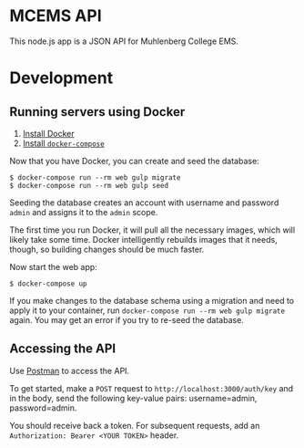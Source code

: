 MCEMS API
=========

This node.js app is a JSON API for Muhlenberg College EMS.

Development
===========

Running servers using Docker
------------

1. [Install Docker](https://docs.docker.com/engine/installation/)
2. [Install `docker-compose`](https://docs.docker.com/compose/)

Now that you have Docker, you can create and seed the database:

```
$ docker-compose run --rm web gulp migrate
$ docker-compose run --rm web gulp seed
```

Seeding the database creates an account with username and password `admin` and assigns it to the `admin` scope.

The first time you run Docker, it will pull all the necessary images, which will likely take some time. Docker intelligently rebuilds images that it needs, though, so building changes should be much faster.

Now start the web app:

```
$ docker-compose up
```

If you make changes to the database schema using a migration and need to apply it to your container, run `docker-compose run --rm web gulp migrate` again. You may get an error if you try to re-seed the database.

Accessing the API
-----------------

Use [Postman](https://chrome.google.com/webstore/detail/postman/fhbjgbiflinjbdggehcddcbncdddomop) to access the API.

To get started, make a `POST` request to `http://localhost:3000/auth/key` and in the body, send the following key-value pairs: username=admin, password=admin.

You should receive back a token. For subsequent requests, add an `Authorization: Bearer <YOUR TOKEN>` header.

